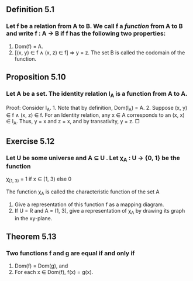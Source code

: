 ## Definition 5.1
### Let f be a relation from A to B. We call f a _function_ from A to B and write f : A → B if f has the following two properties:
1. Dom(f) = A.
2. [(x, y) ∈ f ∧ (x, z) ∈ f] ⇒ y = z.
The set B is called the codomain of the function.

## Proposition 5.10
### Let A be a set. The identity relation I<sub>A</sub> is a function from A to A.
Proof:
    Consider I<sub>A</sub>.
    1. Note that by definition, Dom(I<sub>A</sub>) = A.
    2. Suppose (x, y) ∈ f ∧ (x, z) ∈ f.
        For an Identity relation, any x ∈ A corresponds to an (x, x) ∈ I<sub>A</sub>.
        Thus, y = x and z = x, and by transativity, y = z.
□

## Exercise 5.12
### Let U be some universe and A ⊆ U . Let χ<sub>A</sub> : U → {0, 1} be the function
χ<sub>[1, 3)</sub> = 1 if x ∈ [1, 3) else 0

The function χ<sub>A</sub> is called the characteristic function of the set A
1. Give a representation of this function f as a mapping diagram.
2. If U = R and A = (1, 3], give a representation of χ<sub>A</sub> by drawing its graph in the
xy-plane.

## Theorem 5.13
### Two functions f and g are equal if and only if
1. Dom(f) = Dom(g), and
2. For each x ∈ Dom(f), f(x) = g(x).
